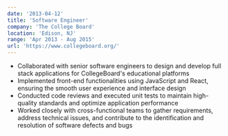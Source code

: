 ```yaml
---
date: '2013-04-12'
title: 'Software Engineer'
company: 'The College Board'
location: 'Edison, NJ'
range: 'Apr 2013 - Aug 2015'
url: 'https://www.collegeboard.org/'
---
```


- Collaborated with senior software engineers to design and develop full stack applications for CollegeBoard's educational platforms
- Implemented front-end functionalities using JavaScript and React, ensuring the smooth user experience and interface design
- Conducted code reviews and executed unit tests to maintain high- quality standards and optimize application performance
- Worked closely with cross-functional teams to gather requirements, address technical issues, and contribute to the identification and resolution of software defects and bugs
